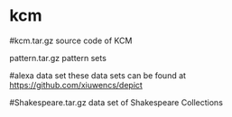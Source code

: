 # kcm

#kcm.tar.gz
source code of KCM

pattern.tar.gz
pattern sets

#alexa data set
these data sets can be found at https://github.com/xiuwencs/depict

#Shakespeare.tar.gz
data set of Shakespeare Collections
